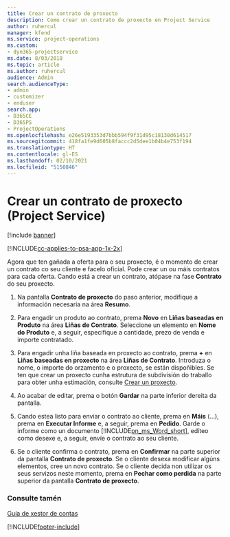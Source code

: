 ```yaml
---
title: Crear un contrato de proxecto
description: Como crear un contrato de proxecto en Project Service
author: ruhercul
manager: kfend
ms.service: project-operations
ms.custom:
- dyn365-projectservice
ms.date: 8/03/2018
ms.topic: article
ms.author: ruhercul
audience: Admin
search.audienceType:
- admin
- customizer
- enduser
search.app:
- D365CE
- D365PS
- ProjectOperations
ms.openlocfilehash: e26e5193353d7bbb594f9f31d95c18130d614517
ms.sourcegitcommit: 418fa1fe9d605b8faccc2d5dee1b04b4e753f194
ms.translationtype: HT
ms.contentlocale: gl-ES
ms.lasthandoff: 02/10/2021
ms.locfileid: "5150846"
---
```

# <a name="create-a-project-contract-project-service"></a>Crear un contrato de proxecto (Project Service)

[!include [banner](../includes/psa-now-project-operations.md)]

[!INCLUDE[cc-applies-to-psa-app-1x-2x](../includes/cc-applies-to-psa-app-1x-2x.md)]

Agora que ten gañada a oferta para o seu proxecto, é o momento de crear un contrato co seu cliente e facelo oficial. Pode crear un ou máis contratos para cada oferta. Cando está a crear un contrato, atópase na fase **Contrato** do seu proxecto.  
  
1. Na pantalla **Contrato de proxecto** do paso anterior, modifique a información necesaria na área **Resumo**.  
  
2. Para engadir un produto ao contrato, prema **Novo** en **Liñas baseadas en Produto** na área **Liñas de Contrato**. Seleccione un elemento en **Nome do Produto** e, a seguir, especifique a cantidade, prezo de venda e importe contratado.  
  
3. Para engadir unha liña baseada en proxecto ao contrato, prema **+** en **Liñas baseadas en proxecto** na área **Liñas de Contrato**. Introduza o nome, o importe do orzamento e o proxecto, se están dispoñibles. Se ten que crear un proxecto cunha estrutura de subdivisión do traballo para obter unha estimación, consulte [Crear un proxecto](../psa/create-project.md).  
  
4. Ao acabar de editar, prema o botón **Gardar** na parte inferior dereita da pantalla.  
  
5. Cando estea listo para enviar o contrato ao cliente, prema en **Máis** (...), prema en **Executar Informe** e, a seguir, prema en **Pedido**. Garde o informe como un documento [!INCLUDE[pn_ms_Word_short](../includes/pn-ms-word-short.md)], edíteo como desexe e, a seguir, envíe o contrato ao seu cliente.  
  
6. Se o cliente confirma o contrato, prema en **Confirmar** na parte superior da pantalla **Contrato de proxecto**. Se o cliente desexa modificar algúns elementos, cree un novo contrato. Se o cliente decida non utilizar os seus servizos neste momento, prema en **Pechar como perdida** na parte superior da pantalla **Contrato de proxecto**.  
  
### <a name="see-also"></a>Consulte tamén  
 [Guía de xestor de contas](../psa/account-manager-guide.md)


[!INCLUDE[footer-include](../includes/footer-banner.md)]